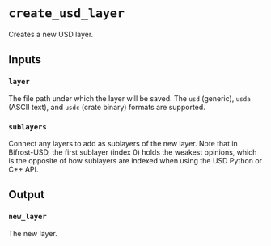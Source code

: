 # `create_usd_layer`

Creates a new USD layer.

## Inputs

### `layer`

The file path under which the layer will be saved. The `usd` (generic), `usda` (ASCII text), and `usdc` (crate binary) formats are supported.

### `sublayers`

Connect any layers to add as sublayers of the new layer. Note that in Bifrost-USD, the first sublayer (index 0) holds the weakest opinions, which is the opposite of how sublayers are indexed when using the USD Python or C++ API.

## Output

### `new_layer`

The new layer.